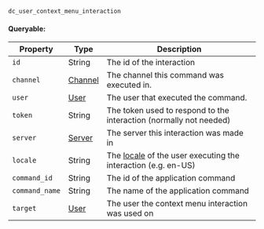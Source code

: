 `dc_user_context_menu_interaction`

#### Queryable:

| Property       | Type                          | Description                                                                                                            |
|----------------|-------------------------------|------------------------------------------------------------------------------------------------------------------------|
| `id`           | String                        | The id of the interaction                                                                                              |
| `channel`      | [Channel](/values/channel.md) | The channel this command was executed in.                                                                              |
| `user`         | [User](/values/user.md)       | The user that executed the command.                                                                                    |
| `token`        | String                        | The token used to respond to the interaction (normally not needed)                                                     |
| `server`       | [Server](/values/server.md)   | The server this interaction was made in                                                                                |
| `locale`       | String                        | The [locale](https://discord.com/developers/docs/reference#locales) of the user executing the interaction (e.g. en-US) |
| `command_id`   | String                        | The id of the application command                                                                                      |
| `command_name` | String                        | The name of the application command                                                                                    |
| `target`       | [User](/values/user.md)       | The user the context menu interaction was used on                                                                      |
